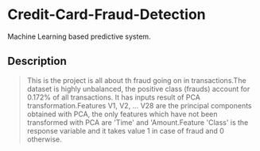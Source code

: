 # Credit-Card-Fraud-Detection
Machine Learning based predictive system.

## Description

> This is the project is all about th fraud going on in transactions.The dataset is highly unbalanced, the positive class (frauds) account for 0.172% of all transactions.
It has inputs result of PCA transformation.Features V1, V2, … V28 are the principal components obtained with PCA, the only features which have not been transformed with PCA are 'Time' and 'Amount.Feature 'Class' is the response variable and it takes value 1 in case of fraud and 0 otherwise.

